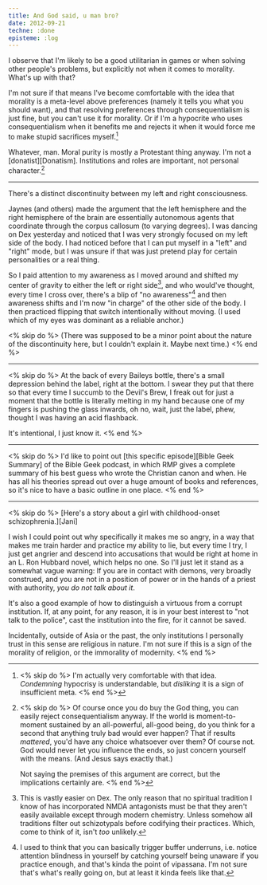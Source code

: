 ```yaml
---
title: And God said, u man bro?
date: 2012-09-21
techne: :done
episteme: :log
---
```


I observe that I'm likely to be a good utilitarian in games or when solving other people's problems, but explicitly not when it comes to morality. What's up with that?

I'm not sure if that means I've become comfortable with the idea that morality is a meta-level above preferences (namely it tells you what you should want), and that resolving preferences through consequentialism is just fine, but you can't use it for morality. Or if I'm a hypocrite who uses consequentialism when it benefits me and rejects it when it would force me to make stupid sacrifices myself.[^socio]

[^socio]:
    <% skip do %>
    I'm actually very comfortable with that idea. *Condemning* hypocrisy is understandable, but *disliking* it is a sign of insufficient meta.
    <% end %>

Whatever, man. Moral purity is mostly a Protestant thing anyway. I'm not a [donatist][Donatism]. Institutions and roles are important, not personal character.[^virtue]

[^virtue]:
    <% skip do %>
    Of course once you do buy the God thing, you can easily reject consequentialism anyway. If the world is moment-to-moment sustained by an all-powerful, all-good being, do you think for a second that anything truly bad would ever happen? That if results *mattered*, you'd have any choice whatsoever over them? Of course not. God would never let you influence the ends, so just concern yourself with the means. (And Jesus says exactly that.)

    Not saying the premises of this argument are correct, but the implications certainly are.
    <% end %>

---

There's a distinct discontinuity between my left and right consciousness.

Jaynes (and others) made the argument that the left hemisphere and the right hemisphere of the brain are essentially autonomous agents that coordinate through the corpus callosum (to varying degrees). I was dancing on Dex yesterday and noticed that I was very strongly focused on my left side of the body. I had noticed before that I can put myself in a "left" and "right" mode, but I was unsure if that was just pretend play for certain personalities or a real thing.

So I paid attention to my awareness as I moved around and shifted my center of gravity to either the left or right side[^dxm], and who would've thought, every time I cross over, there's a blip of "no awareness"[^blip] and then awareness shifts and I'm now "in charge" of the other side of the body. I then practiced flipping that switch intentionally without moving. (I used which of my eyes was dominant as a reliable anchor.)

<% skip do %>
(There was supposed to be a minor point about the nature of the discontinuity here, but I couldn't explain it. Maybe next time.)
<% end %>

[^dxm]:
    This is vastly easier on Dex. The only reason that no spiritual tradition I know of has incorporated NMDA antagonists must be that they aren't easily available except through modern chemistry. Unless somehow all traditions filter out schizotypals before codifying their practices. Which, come to think of it, isn't *too* unlikely.

[^blip]:
    I used to think that you can basically trigger buffer underruns, i.e. notice attention blindness in yourself by catching yourself being unaware if you practice enough, and that's kinda the point of vipassana. I'm not sure that's what's really going on, but at least it kinda feels like that.

---

<% skip do %>
At the back of every Baileys bottle, there's a small depression behind the label, right at the bottom. I swear they put that there so that every time I succumb to the Devil's Brew, I freak out for just a moment that the bottle is literally melting in my hand because one of my fingers is pushing the glass inwards, oh no, wait, just the label, phew, thought I was having an acid flashback.

It's intentional, I just know it.
<% end %>

---

<% skip do %>
I'd like to point out [this specific episode][Bible Geek Summary] of the Bible Geek podcast, in which RMP gives a complete summary of his best guess who wrote the Christian canon and when. He has all his theories spread out over a huge amount of books and references, so it's nice to have a basic outline in one place.
<% end %>

---

<% skip do %>
[Here's a story about a girl with childhood-onset schizophrenia.][Jani]

I wish I could point out why specifically it makes me so angry, in a way that makes me train harder and practice my ability to lie, but every time I try, I just get angrier and descend into accusations that would be right at home in an L. Ron Hubbard novel, which helps no one. So I'll just let it stand as a somewhat vague warning: If you are in contact with demons, very broadly construed, and you are not in a position of power or in the hands of a priest with authority, *you do not talk about it*.

It's also a good example of how to distinguish a virtuous from a corrupt institution. If, at any point, for any reason, it is in your best interest to "not talk to the police", cast the institution into the fire, for it cannot be saved.

Incidentally, outside of Asia or the past, the only institutions I personally trust in this sense are religious in nature. I'm not sure if this is a sign of the morality of religion, or the immorality of modernity.
<% end %>
